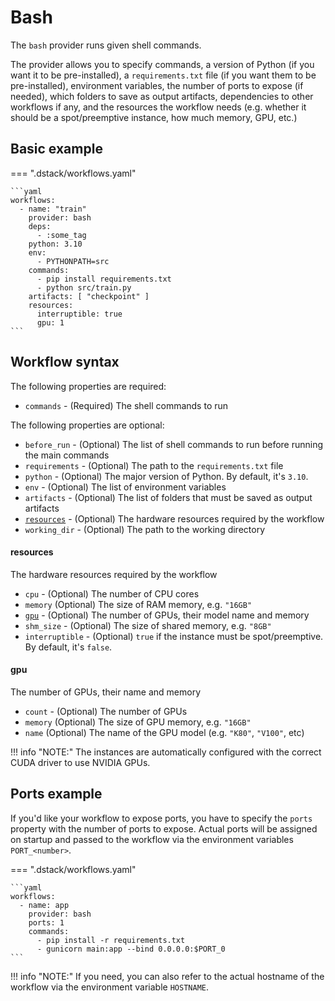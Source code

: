 # Bash

The `bash` provider runs given shell commands. 

The provider allows you to specify commands, a version of Python (if you want it to be pre-installed), 
a `requirements.txt` file (if you want them to be pre-installed), environment variables, the number of ports to expose (if needed), 
which folders to save as output artifacts, dependencies to other workflows if any, and the resources the workflow needs 
(e.g. whether it should be a spot/preemptive instance, how much memory, GPU, etc.) 

## Basic example

=== ".dstack/workflows.yaml"

    ```yaml
    workflows:
      - name: "train"
        provider: bash
        deps:
          - :some_tag
        python: 3.10
        env: 
          - PYTHONPATH=src
        commands:
          - pip install requirements.txt
          - python src/train.py
        artifacts: [ "checkpoint" ]
        resources:
          interruptible: true
          gpu: 1
    ```

## Workflow syntax

The following properties are required:

- `commands` - (Required) The shell commands to run

The following properties are optional:

- `before_run` - (Optional) The list of shell commands to run before running the main commands
- `requirements` - (Optional) The path to the `requirements.txt` file
- `python` - (Optional) The major version of Python. By default, it's `3.10`.
- `env` - (Optional) The list of environment variables 
- `artifacts` - (Optional) The list of folders that must be saved as output artifacts
- [`resources`](#resources) - (Optional) The hardware resources required by the workflow
- `working_dir` - (Optional) The path to the working directory

#### resources

The hardware resources required by the workflow

- `cpu` - (Optional) The number of CPU cores
- `memory` (Optional) The size of RAM memory, e.g. `"16GB"`
- [`gpu`](#gpu) - (Optional) The number of GPUs, their model name and memory
- `shm_size` - (Optional) The size of shared memory, e.g. `"8GB"`
- `interruptible` - (Optional) `true` if the instance must be spot/preemptive.
    By default, it's `false`.

#### gpu

The number of GPUs, their name and memory

- `count` - (Optional) The number of GPUs
- `memory` (Optional) The size of GPU memory, e.g. `"16GB"`
- `name` (Optional) The name of the GPU model (e.g. `"K80"`, `"V100"`, etc)

!!! info "NOTE:"
    The instances are automatically configured with the correct CUDA driver to use NVIDIA GPUs.

## Ports example

If you'd like your workflow to expose ports, you have to specify the `ports` property with the number
of ports to expose. Actual ports will be assigned on startup and passed to the workflow via the environment
variables `PORT_<number>`.

=== ".dstack/workflows.yaml"

    ```yaml
    workflows:
      - name: app
        provider: bash
        ports: 1
        commands: 
          - pip install -r requirements.txt
          - gunicorn main:app --bind 0.0.0.0:$PORT_0
    ```

!!! info "NOTE:"
    If you need, you can also refer to the actual hostname of the workflow via the environment variable `HOSTNAME`.